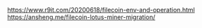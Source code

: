 https://www.r9it.com/20200618/filecoin-env-and-operation.html
https://ansheng.me/filecoin-lotus-miner-migration/
